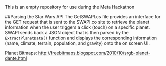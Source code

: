 This is an empty repository for use during the Meta Hackathon

##Parsing the Star Wars API
The GetSWAPI.cs file provides an interface for the GET request that is sent to the SWAPI.co site to retrieve the planet information when the user triggers a click (touch) on a specific planet. SWAPI sends back a JSON object that is then parsed by the `ExtractPlanetData()` function and displays the corresponding information (name, climate, terrain, population, and gravity) onto the on screen UI.

Planet Bitmaps: http://freebitmaps.blogspot.com/2010/10/srgb-planet-dante.html
